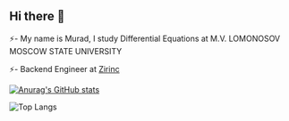 ## Hi there 👋

⚡- My name is Murad, I study Differential Equations at M.V. LOMONOSOV MOSCOW STATE UNIVERSITY

⚡- Backend Engineer at [Zirinc](https://zirinc.com/) 

[![Anurag's GitHub stats](https://github-readme-stats.vercel.app/api?username=MUR4D)](https://github.com/MUR4D/github-readme-stats)

![Top Langs](https://github-readme-stats.vercel.app/api/top-langs/?username=MUR4D&hide_progress=true)

<!--
**MUR4D/MUR4D** is a ✨ _special_ ✨ repository because its `README.md` (this file) appears on your GitHub profile.

Here are some ideas to get you started:

- 🔭 I’m currently working on ...
- 🌱 I’m currently learning ...
- 👯 I’m looking to collaborate on ...
- 🤔 I’m looking for help with ...
- 💬 Ask me about ...
- 📫 How to reach me: ...
- 😄 Pronouns: ...
- ⚡ Fun fact: ...
-->
